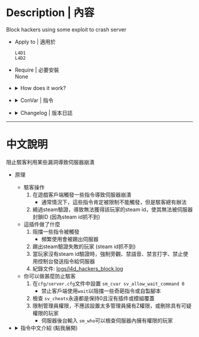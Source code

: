 # Description | 內容
Block hackers using some exploit to crash server

* Apply to | 適用於
    ```
    L4D1
    L4D2
    ```

* Require | 必要安裝
<br>None

* <details><summary>How does it work?</summary>

    * How hackers do
        1. Triggers some commands on client side to crash the server. 
            * Normally, these commands are restricted, but the attacker can trigger them somehow
        2. Stops steam server from validating steam id, so sourcemod banid not working for them (no steam id)
    * How this plugin does
        1. Register some dangerous commands and block entirely
            * Kick client if abuse crash command
        2. Kick players if client's authentication failed (steam id is not valid)
        3. Force to spec + Block chat voicecast of votes and commands while no steam id available
        4. Log record: [logs/l4d_hackers_block.log](logs/l4d_hackers_block.log)
    * What you can do to prevent hackers
        1. Set ```sm_cvar sv_allow_wait_command 0``` to your ```cfg/server.cfg``` to block certain command exploits.
        2. Check ```sv_cheats 0``` and ensure no plugins override it.
        3. Restrict Access, nobody has root(z) access or any suspicious permissions in server 
            * Type ```sm_who``` in server console to check admins in server
</details>

* <details><summary>ConVar | 指令</summary>

    * cfg/sourcemod/l4d_hackers_block.cfg
        ```php
        // 0=Plugin off, 1=Plugin on.
        l4d_hackers_block_enable "1"

        // Time in seconds to check if players has steam id authorized after join server
        l4d_hackers_block_time "10.0"

        // 1=Kick the player if no steam id authorized, 0=Log only
        l4d_hackers_block_kick "1"

        // If 1, Force to spec/Block chat/Block voice/Block commands while no steam id available
        l4d_hackers_block_spec "1"
        ```
</details>

* <details><summary>Changelog | 版本日誌</summary>

    * v1.3 (2025-7-28)
        * More cmd

    * v1.2 (2025-7-23)
        * Update cvars
        * Force to spec while no steam id available

    * v1.1 (2025-7-20)
        * Update cvars
        * Block chat voice, cast of votes and commands while no steam id available
        * Kick client if abuse crash command

    * v1.0 (2025-7-19)
        * Initial Release
        * Thanks to IfChinsCouldKill
</details>

- - - -
# 中文說明
阻止駭客利用某些漏洞導致伺服器崩潰

* 原理
    * 駭客操作
        1. 在遊戲客戶端觸發一些指令導致伺服器崩潰
            * 通常情況下，這些指令肯定被限制不能觸發，但是駭客總有辦法
        2. 繞過steam驗證，導致無法獲得該玩家的steam id，使其無法被伺服器封鎖ID (因為steam id抓不到) 
    * 這插件做了什麼
        1. 阻擋一些指令被觸發
            * 頻繁使用會被踢出伺服器
        2. 踢出steam驗證失敗的玩家 (steam id抓不到)
        3. 當玩家沒有steam id驗證時，強制旁觀、禁語音、禁言打字、禁止使用控制台發送指令給伺服器
        4. 紀錄文件: [logs/l4d_hackers_block.log](logs/l4d_hackers_block.log)
    * 你可以做甚麼防止駭客
        1. 在```cfg/server.cfg```文件中設置 ```sm_cvar sv_allow_wait_command 0```
            * 禁止客戶端使用```wait```以阻擋一些奇葩指令或自製腳本
        2. 檢查 ```sv_cheats```永遠都是保持0且沒有插件或模組覆蓋
        3. 限制管理員權限，不應該設置太多管理員擁有Z權限，或刪除具有可疑權限的玩家
            * 伺服器後台輸入 ```sm_who```可以檢查伺服器內擁有權限的玩家

* <details><summary>指令中文介紹 (點我展開)</summary>

    * cfg/sourcemod/l4d_hackers_block.cfg
        ```php
        // 0=關閉插件, 1=啟動插件
        l4d_hackers_block_enable "1"

        // 延遲檢查玩家是否有steam id驗證的時間
        l4d_hackers_block_time "10.0"

        // 1=踢出steam驗證失敗的玩家 (steam id抓不到), 0=只記錄log文件
        l4d_hackers_block_kick "1"

        // 為1時，當玩家沒有steam id驗證時，強制旁觀、禁語音、禁言打字、禁止使用控制台發送指令給伺服器
        l4d_hackers_block_spec "1"
        ```
</details>
